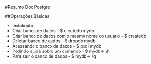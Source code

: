 #Resumo Doc Postgre

##Operações Básicas
- Instalação - 
- Criar banco de dados - $ createdb mydb
- Criar banco de dados com o mesmo nome do usuário - $ createdb
- Deletar banco de dados - $ dropdb mydb
- Acessando o banco de dados - $ psql mydb
- Pedindo ajuda sobre um comando - $ mydb=> \h
- Para sair o banco de dados - $ mydb=> \q
